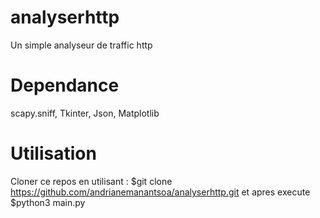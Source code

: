 # analyserhttp

Un simple analyseur de traffic http

# Dependance

scapy.sniff, Tkinter, Json, Matplotlib

# Utilisation 
 Cloner ce repos en utilisant :
 $git clone https://github.com/andrianemanantsoa/analyserhttp.git et apres execute
 $python3 main.py
